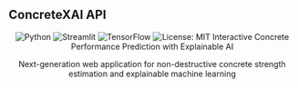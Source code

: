 ## ConcreteXAI API

<div align="center">

<img alt="Python" src="https://img.shields.io/badge/Python-3.8+-blue.svg">
<img alt="Streamlit" src="https://img.shields.io/badge/Streamlit-1.20+-brightgreen.svg">
<img alt="TensorFlow" src="https://img.shields.io/badge/TensorFlow-2.8+-orange.svg">
<img alt="License: MIT" src="https://img.shields.io/badge/License-MIT-yellow.svg">
Interactive Concrete Performance Prediction with Explainable AI

Next-generation web application for non-destructive concrete strength estimation and explainable machine learning

</div>
